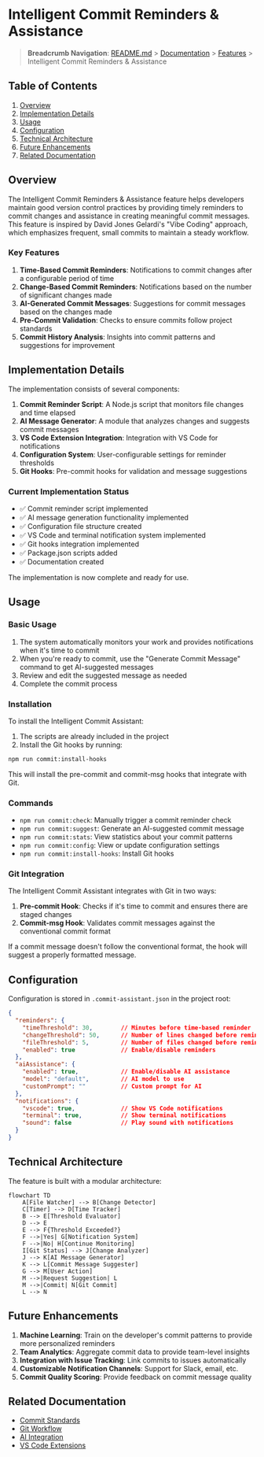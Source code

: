 # Intelligent Commit Reminders & Assistance

> **Breadcrumb Navigation**: [README.md](../../README.md) > [Documentation](../index.md) > [Features](./index.md) > Intelligent Commit Reminders & Assistance

## Table of Contents

1. [Overview](#overview)
2. [Implementation Details](#implementation-details)
3. [Usage](#usage)
4. [Configuration](#configuration)
5. [Technical Architecture](#technical-architecture)
6. [Future Enhancements](#future-enhancements)
7. [Related Documentation](#related-documentation)

## Overview

The Intelligent Commit Reminders & Assistance feature helps developers maintain good version control practices by providing timely reminders to commit changes and assistance in creating meaningful commit messages. This feature is inspired by David Jones Gelardi's "Vibe Coding" approach, which emphasizes frequent, small commits to maintain a steady workflow.

### Key Features

1. **Time-Based Commit Reminders**: Notifications to commit changes after a configurable period of time
2. **Change-Based Commit Reminders**: Notifications based on the number of significant changes made
3. **AI-Generated Commit Messages**: Suggestions for commit messages based on the changes made
4. **Pre-Commit Validation**: Checks to ensure commits follow project standards
5. **Commit History Analysis**: Insights into commit patterns and suggestions for improvement

## Implementation Details

The implementation consists of several components:

1. **Commit Reminder Script**: A Node.js script that monitors file changes and time elapsed
2. **AI Message Generator**: A module that analyzes changes and suggests commit messages
3. **VS Code Extension Integration**: Integration with VS Code for notifications
4. **Configuration System**: User-configurable settings for reminder thresholds
5. **Git Hooks**: Pre-commit hooks for validation and message suggestions

### Current Implementation Status

- ✅ Commit reminder script implemented
- ✅ AI message generation functionality implemented
- ✅ Configuration file structure created
- ✅ VS Code and terminal notification system implemented
- ✅ Git hooks integration implemented
- ✅ Package.json scripts added
- ✅ Documentation created

The implementation is now complete and ready for use.

## Usage

### Basic Usage

1. The system automatically monitors your work and provides notifications when it's time to commit
2. When you're ready to commit, use the "Generate Commit Message" command to get AI-suggested messages
3. Review and edit the suggested message as needed
4. Complete the commit process

### Installation

To install the Intelligent Commit Assistant:

1. The scripts are already included in the project
2. Install the Git hooks by running:

```bash
npm run commit:install-hooks
```

This will install the pre-commit and commit-msg hooks that integrate with Git.

### Commands

- `npm run commit:check`: Manually trigger a commit reminder check
- `npm run commit:suggest`: Generate an AI-suggested commit message
- `npm run commit:stats`: View statistics about your commit patterns
- `npm run commit:config`: View or update configuration settings
- `npm run commit:install-hooks`: Install Git hooks

### Git Integration

The Intelligent Commit Assistant integrates with Git in two ways:

1. **Pre-commit Hook**: Checks if it's time to commit and ensures there are staged changes
2. **Commit-msg Hook**: Validates commit messages against the conventional commit format

If a commit message doesn't follow the conventional format, the hook will suggest a properly formatted message.

## Configuration

Configuration is stored in `.commit-assistant.json` in the project root:

```json
{
  "reminders": {
    "timeThreshold": 30,        // Minutes before time-based reminder
    "changeThreshold": 50,      // Number of lines changed before reminder
    "fileThreshold": 5,         // Number of files changed before reminder
    "enabled": true             // Enable/disable reminders
  },
  "aiAssistance": {
    "enabled": true,            // Enable/disable AI assistance
    "model": "default",         // AI model to use
    "customPrompt": ""          // Custom prompt for AI
  },
  "notifications": {
    "vscode": true,             // Show VS Code notifications
    "terminal": true,           // Show terminal notifications
    "sound": false              // Play sound with notifications
  }
}
```

## Technical Architecture

The feature is built with a modular architecture:

```mermaid
flowchart TD
    A[File Watcher] --> B[Change Detector]
    C[Timer] --> D[Time Tracker]
    B --> E[Threshold Evaluator]
    D --> E
    E --> F{Threshold Exceeded?}
    F -->|Yes| G[Notification System]
    F -->|No| H[Continue Monitoring]
    I[Git Status] --> J[Change Analyzer]
    J --> K[AI Message Generator]
    K --> L[Commit Message Suggester]
    G --> M[User Action]
    M -->|Request Suggestion| L
    M -->|Commit| N[Git Commit]
    L --> N
```

## Future Enhancements

1. **Machine Learning**: Train on the developer's commit patterns to provide more personalized reminders
2. **Team Analytics**: Aggregate commit data to provide team-level insights
3. **Integration with Issue Tracking**: Link commits to issues automatically
4. **Customizable Notification Channels**: Support for Slack, email, etc.
5. **Commit Quality Scoring**: Provide feedback on commit message quality

## Related Documentation

- [Commit Standards](../processes/commit-standards.md)
- [Git Workflow](../processes/git-workflow.md)
- [AI Integration](../features/ai-integration.md)
- [VS Code Extensions](../tools/vscode-extensions.md)
